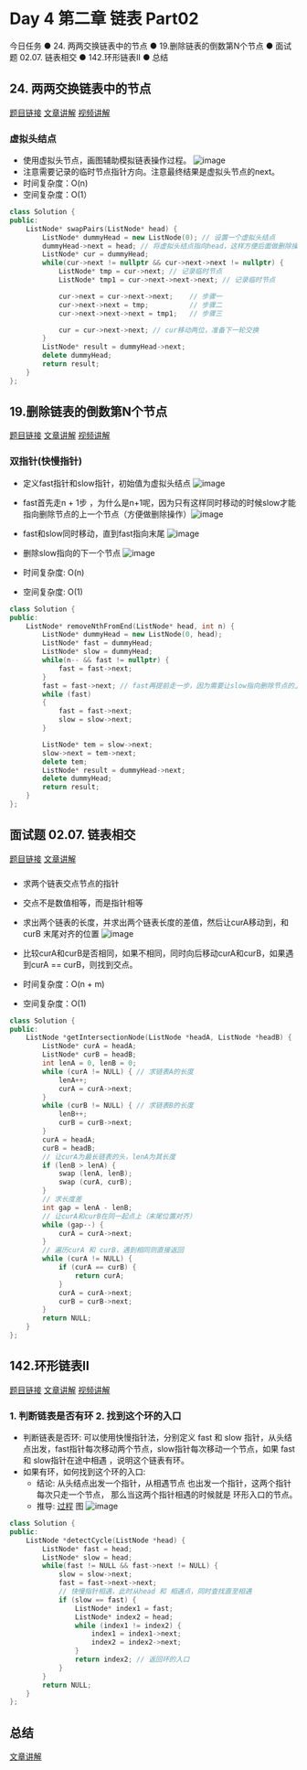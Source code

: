 # Day 4 第二章 链表 Part02

今日任务 
● 24. 两两交换链表中的节点 
● 19.删除链表的倒数第N个节点 
● 面试题 02.07. 链表相交 
● 142.环形链表II 
● 总结

## 24. 两两交换链表中的节点
[题目链接](https://leetcode.cn/problems/swap-nodes-in-pairs/)
[文章讲解](https://programmercarl.com/0024.%E4%B8%A4%E4%B8%A4%E4%BA%A4%E6%8D%A2%E9%93%BE%E8%A1%A8%E4%B8%AD%E7%9A%84%E8%8A%82%E7%82%B9.html)
[视频讲解](https://www.bilibili.com/video/BV1YT411g7br)

### 虚拟头结点
- 使用虚拟头节点，画图辅助模拟链表操作过程。 ![image](https://github.com/zhangchi0605/LeetCode/assets/30234384/e5488594-2feb-4d31-9bc6-f1633d2a445c)
- 注意需要记录的临时节点指针方向。注意最终结果是虚拟头节点的next。
- 时间复杂度：O(n)
- 空间复杂度：O(1）
```cpp
class Solution {
public:
    ListNode* swapPairs(ListNode* head) {
        ListNode* dummyHead = new ListNode(0); // 设置一个虚拟头结点
        dummyHead->next = head; // 将虚拟头结点指向head，这样方便后面做删除操作
        ListNode* cur = dummyHead;
        while(cur->next != nullptr && cur->next->next != nullptr) {
            ListNode* tmp = cur->next; // 记录临时节点
            ListNode* tmp1 = cur->next->next->next; // 记录临时节点

            cur->next = cur->next->next;    // 步骤一
            cur->next->next = tmp;          // 步骤二
            cur->next->next->next = tmp1;   // 步骤三

            cur = cur->next->next; // cur移动两位，准备下一轮交换
        }
        ListNode* result = dummyHead->next;
        delete dummyHead;
        return result;
    }
};
```

## 19.删除链表的倒数第N个节点
[题目链接](https://leetcode.cn/problems/remove-nth-node-from-end-of-list/)
[文章讲解](https://programmercarl.com/0019.%E5%88%A0%E9%99%A4%E9%93%BE%E8%A1%A8%E7%9A%84%E5%80%92%E6%95%B0%E7%AC%ACN%E4%B8%AA%E8%8A%82%E7%82%B9.html)
[视频讲解](https://www.bilibili.com/video/BV1vW4y1U7Gf)

### 双指针(快慢指针)
- 定义fast指针和slow指针，初始值为虚拟头结点 ![image](https://github.com/zhangchi0605/LeetCode/assets/30234384/d7c82362-bd32-4991-b7f6-920f57262516)
- fast首先走n + 1步 ，为什么是n+1呢，因为只有这样同时移动的时候slow才能指向删除节点的上一个节点（方便做删除操作）![image](https://github.com/zhangchi0605/LeetCode/assets/30234384/8db0c4c0-62e4-4839-9fd0-33f197b45646)
- fast和slow同时移动，直到fast指向末尾 ![image](https://github.com/zhangchi0605/LeetCode/assets/30234384/2f2f75ab-10b3-4da4-815c-42a95c99733a)
- 删除slow指向的下一个节点 ![image](https://github.com/zhangchi0605/LeetCode/assets/30234384/5da35938-4a15-4446-99ef-b6c94822b330)
  
- 时间复杂度: O(n)
- 空间复杂度: O(1)
```cpp
class Solution {
public:
    ListNode* removeNthFromEnd(ListNode* head, int n) {
        ListNode* dummyHead = new ListNode(0, head);
        ListNode* fast = dummyHead;
        ListNode* slow = dummyHead;
        while(n-- && fast != nullptr) {
            fast = fast->next;
        }
        fast = fast->next; // fast再提前走一步，因为需要让slow指向删除节点的上一个节点
        while (fast)
        {
            fast = fast->next;
            slow = slow->next;
        }

        ListNode* tem = slow->next;
        slow->next = tem->next;
        delete tem;
        ListNode* result = dummyHead->next;
        delete dummyHead;
        return result;
    }
};
```

## 面试题 02.07. 链表相交
[题目链接](https://leetcode.cn/problems/intersection-of-two-linked-lists-lcci/)
[文章讲解](https://programmercarl.com/%E9%9D%A2%E8%AF%95%E9%A2%9802.07.%E9%93%BE%E8%A1%A8%E7%9B%B8%E4%BA%A4.html)

### 
- 求两个链表交点节点的指针
- 交点不是数值相等，而是指针相等
- 求出两个链表的长度，并求出两个链表长度的差值，然后让curA移动到，和curB 末尾对齐的位置 ![image](https://github.com/zhangchi0605/LeetCode/assets/30234384/ba3ab130-4c6b-4c3e-b351-a1cf67975330)
- 比较curA和curB是否相同，如果不相同，同时向后移动curA和curB，如果遇到curA == curB，则找到交点。

- 时间复杂度：O(n + m)
- 空间复杂度：O(1)
```cpp
class Solution {
public:
    ListNode *getIntersectionNode(ListNode *headA, ListNode *headB) {
        ListNode* curA = headA;
        ListNode* curB = headB;
        int lenA = 0, lenB = 0;
        while (curA != NULL) { // 求链表A的长度
            lenA++;
            curA = curA->next;
        }
        while (curB != NULL) { // 求链表B的长度
            lenB++;
            curB = curB->next;
        }
        curA = headA;
        curB = headB;
        // 让curA为最长链表的头，lenA为其长度
        if (lenB > lenA) {
            swap (lenA, lenB);
            swap (curA, curB);
        }
        // 求长度差
        int gap = lenA - lenB;
        // 让curA和curB在同一起点上（末尾位置对齐）
        while (gap--) {
            curA = curA->next;
        }
        // 遍历curA 和 curB，遇到相同则直接返回
        while (curA != NULL) {
            if (curA == curB) {
                return curA;
            }
            curA = curA->next;
            curB = curB->next;
        }
        return NULL;
    }
};
```


## 142.环形链表II 
[题目链接](https://leetcode.cn/problems/linked-list-cycle-ii/description/)
[文章讲解](https://programmercarl.com/0142.%E7%8E%AF%E5%BD%A2%E9%93%BE%E8%A1%A8II.html)
[视频讲解](https://www.bilibili.com/video/BV1if4y1d7ob)

### 1. 判断链表是否有环 2. 找到这个环的入口
- 判断链表是否环: 可以使用快慢指针法，分别定义 fast 和 slow 指针，从头结点出发，fast指针每次移动两个节点，slow指针每次移动一个节点，如果 fast 和 slow指针在途中相遇 ，说明这个链表有环。
- 如果有环，如何找到这个环的入口:
    - 结论: 从头结点出发一个指针，从相遇节点 也出发一个指针，这两个指针每次只走一个节点， 那么当这两个指针相遇的时候就是 环形入口的节点。
    - 推导: [过程](https://programmercarl.com/0142.%E7%8E%AF%E5%BD%A2%E9%93%BE%E8%A1%A8II.html#%E6%80%9D%E8%B7%AF) 图 ![image](https://github.com/zhangchi0605/LeetCode/assets/30234384/8cb4bf6f-680a-4515-b169-65f5de9a9f0f)
```cpp
class Solution {
public:
    ListNode *detectCycle(ListNode *head) {
        ListNode* fast = head;
        ListNode* slow = head;
        while(fast != NULL && fast->next != NULL) {
            slow = slow->next;
            fast = fast->next->next;
            // 快慢指针相遇，此时从head 和 相遇点，同时查找直至相遇
            if (slow == fast) {
                ListNode* index1 = fast;
                ListNode* index2 = head;
                while (index1 != index2) {
                    index1 = index1->next;
                    index2 = index2->next;
                }
                return index2; // 返回环的入口
            }
        }
        return NULL;
    }
};
```


## 总结
[文章讲解](https://programmercarl.com/%E9%93%BE%E8%A1%A8%E6%80%BB%E7%BB%93%E7%AF%87.html)

